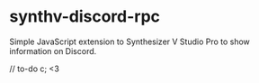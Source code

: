 # synthv-discord-rpc
Simple JavaScript extension to Synthesizer V Studio Pro to show information on Discord.

// to-do c; <3
